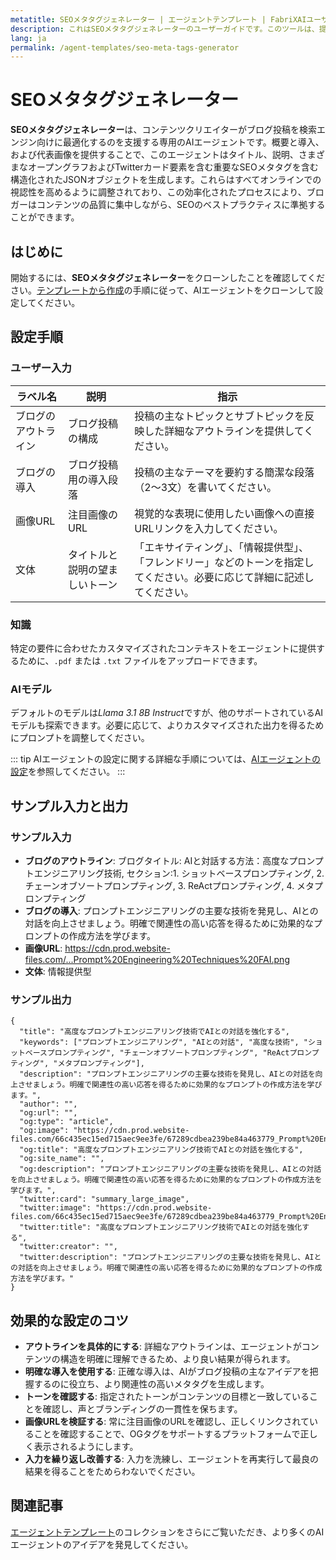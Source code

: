 ```yaml
---
metatitle: SEOメタタグジェネレーター | エージェントテンプレート | FabriXAIユーザーガイド
description: これはSEOメタタグジェネレーターのユーザーガイドです。このツールは、提供された概要や導入に基づいてブログ投稿用に最適化されたSEOメタタグを作成するために設計されています。
lang: ja
permalink: /agent-templates/seo-meta-tags-generator
---
```


# SEOメタタグジェネレーター

**SEOメタタグジェネレーター**は、コンテンツクリエイターがブログ投稿を検索エンジン向けに最適化するのを支援する専用のAIエージェントです。概要と導入、および代表画像を提供することで、このエージェントはタイトル、説明、さまざまなオープングラフおよびTwitterカード要素を含む重要なSEOメタタグを含む構造化されたJSONオブジェクトを生成します。これらはすべてオンラインでの視認性を高めるように調整されており、この効率化されたプロセスにより、ブロガーはコンテンツの品質に集中しながら、SEOのベストプラクティスに準拠することができます。

## はじめに

開始するには、**SEOメタタグジェネレーター**をクローンしたことを確認してください。[テンプレートから作成](/en-us/create-from-templates/)の手順に従って、AIエージェントをクローンして設定してください。

## 設定手順

### ユーザー入力

| ラベル名           | 説明                                           | 指示                                                                                           |
| ------------------- | ---------------------------------------------- | ----------------------------------------------------------------------------------------------- |
| ブログのアウトライン | ブログ投稿の構成                               | 投稿の主なトピックとサブトピックを反映した詳細なアウトラインを提供してください。                   |
| ブログの導入         | ブログ投稿用の導入段落                           | 投稿の主なテーマを要約する簡潔な段落（2〜3文）を書いてください。                                 |
| 画像URL             | 注目画像のURL                                   | 視覚的な表現に使用したい画像への直接URLリンクを入力してください。                                 |
| 文体                 | タイトルと説明の望ましいトーン                   | 「エキサイティング」、「情報提供型」、「フレンドリー」などのトーンを指定してください。必要に応じて詳細に記述してください。 |

### 知識

特定の要件に合わせたカスタマイズされたコンテキストをエージェントに提供するために、`.pdf` または `.txt` ファイルをアップロードできます。

### AIモデル

デフォルトのモデルは*Llama 3.1 8B Instruct*ですが、他のサポートされているAIモデルも探索できます。必要に応じて、よりカスタマイズされた出力を得るためにプロンプトを調整してください。

::: tip
AIエージェントの設定に関する詳細な手順については、[AIエージェントの設定](/en-us/configuer-ai-agent/)を参照してください。
:::

## サンプル入力と出力

### サンプル入力

- **ブログのアウトライン**: ブログタイトル: AIと対話する方法：高度なプロンプトエンジニアリング技術, セクション:1. ショットベースプロンプティング, 2. チェーンオブソートプロンプティング, 3. ReActプロンプティング, 4. メタプロンプティング
- **ブログの導入**: プロンプトエンジニアリングの主要な技術を発見し、AIとの対話を向上させましょう。明確で関連性の高い応答を得るために効果的なプロンプトの作成方法を学びます。
- **画像URL**: https://cdn.prod.website-files.com/...Prompt%20Engineering%20Techniques%20FAI.png
- **文体**: 情報提供型

### サンプル出力

```
{
  "title": "高度なプロンプトエンジニアリング技術でAIとの対話を強化する",
  "keywords": ["プロンプトエンジニアリング", "AIとの対話", "高度な技術", "ショットベースプロンプティング", "チェーンオブソートプロンプティング", "ReActプロンプティング", "メタプロンプティング"],
  "description": "プロンプトエンジニアリングの主要な技術を発見し、AIとの対話を向上させましょう。明確で関連性の高い応答を得るために効果的なプロンプトの作成方法を学びます。",
  "author": "",
  "og:url": "",
  "og:type": "article",
  "og:image": "https://cdn.prod.website-files.com/66c435ec15ed715aec9ee3fe/67289cdbea239be84a463779_Prompt%20Engineering%20Techniques%20FAI.png",
  "og:title": "高度なプロンプトエンジニアリング技術でAIとの対話を強化する",
  "og:site_name": "",
  "og:description": "プロンプトエンジニアリングの主要な技術を発見し、AIとの対話を向上させましょう。明確で関連性の高い応答を得るために効果的なプロンプトの作成方法を学びます。",
  "twitter:card": "summary_large_image",
  "twitter:image": "https://cdn.prod.website-files.com/66c435ec15ed715aec9ee3fe/67289cdbea239be84a463779_Prompt%20Engineering%20Techniques%20FAI.png",
  "twitter:title": "高度なプロンプトエンジニアリング技術でAIとの対話を強化する",
  "twitter:creator": "",
  "twitter:description": "プロンプトエンジニアリングの主要な技術を発見し、AIとの対話を向上させましょう。明確で関連性の高い応答を得るために効果的なプロンプトの作成方法を学びます。"
}
```

## 効果的な設定のコツ

- **アウトラインを具体的にする**: 詳細なアウトラインは、エージェントがコンテンツの構造を明確に理解できるため、より良い結果が得られます。
- **明確な導入を使用する**: 正確な導入は、AIがブログ投稿の主なアイデアを把握するのに役立ち、より関連性の高いメタタグを生成します。
- **トーンを確認する**: 指定されたトーンがコンテンツの目標と一致していることを確認し、声とブランディングの一貫性を保ちます。
- **画像URLを検証する**: 常に注目画像のURLを確認し、正しくリンクされていることを確認することで、OGタグをサポートするプラットフォームで正しく表示されるようにします。
- **入力を繰り返し改善する**: 入力を洗練し、エージェントを再実行して最良の結果を得ることをためらわないでください。

## 関連記事

[エージェントテンプレート](/en-us/agent-templates/)のコレクションをさらにご覧いただき、より多くのAIエージェントのアイデアを発見してください。